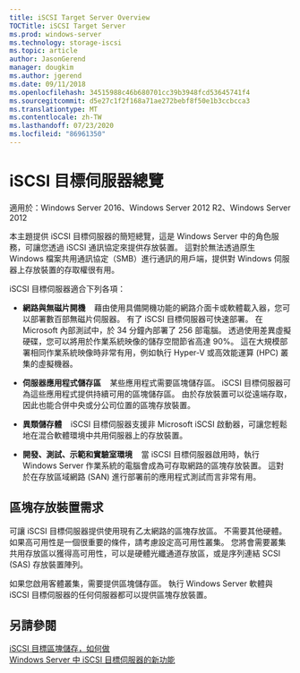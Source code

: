 ```yaml
---
title: iSCSI Target Server Overview
TOCTitle: iSCSI Target Server
ms.prod: windows-server
ms.technology: storage-iscsi
ms.topic: article
author: JasonGerend
manager: dougkim
ms.author: jgerend
ms.date: 09/11/2018
ms.openlocfilehash: 34515988c46b680701cc39b3948fcd53645741f4
ms.sourcegitcommit: d5e27c1f2f168a71ae272bebf8f50e1b3ccbcca3
ms.translationtype: MT
ms.contentlocale: zh-TW
ms.lasthandoff: 07/23/2020
ms.locfileid: "86961350"
---
```

# <a name="iscsi-target-server-overview"></a>iSCSI 目標伺服器總覽

適用於：Windows Server 2016、Windows Server 2012 R2、Windows Server 2012

本主題提供 iSCSI 目標伺服器的簡短總覽，這是 Windows Server 中的角色服務，可讓您透過 iSCSI 通訊協定來提供存放裝置。 這對於無法透過原生 Windows 檔案共用通訊協定（SMB）進行通訊的用戶端，提供對 Windows 伺服器上存放裝置的存取權很有用。

iSCSI 目標伺服器適合下列各項：

* **網路與無磁片開機**    藉由使用具備開機功能的網路介面卡或軟體載入器，您可以部署數百部無磁片伺服器。 有了 iSCSI 目標伺服器可快速部署。 在 Microsoft 內部測試中，於 34 分鐘內部署了 256 部電腦。 透過使用差異虛擬硬碟，您可以將用於作業系統映像的儲存空間節省高達 90%。 這在大規模部署相同作業系統映像時非常有用，例如執行 Hyper-V 或高效能運算 (HPC) 叢集的虛擬機器。

* **伺服器應用程式儲存區**    某些應用程式需要區塊儲存區。 iSCSI 目標伺服器可為這些應用程式提供持續可用的區塊儲存區。 由於存放裝置可以從遠端存取，因此也能合併中央或分公司位置的區塊存放裝置。

* **異類儲存體**    iSCSI 目標伺服器支援非 Microsoft iSCSI 啟動器，可讓您輕鬆地在混合軟體環境中共用伺服器上的存放裝置。

* **開發、測試、示範和實驗室環境**    當 iSCSI 目標伺服器啟用時，執行 Windows Server 作業系統的電腦會成為可存取網路的區塊存放裝置。 這對於在存放區域網路 (SAN) 進行部署前的應用程式測試而言非常有用。

## <a name="block-storage-requirements"></a>區塊存放裝置需求

可讓 iSCSI 目標伺服器提供使用現有乙太網路的區塊存放區。 不需要其他硬體。 如果高可用性是一個很重要的條件，請考慮設定高可用性叢集。 您將會需要叢集共用存放區以獲得高可用性，可以是硬體光纖通道存放區，或是序列連結 SCSI (SAS) 存放裝置陣列。

如果您啟用客體叢集，需要提供區塊儲存區。 執行 Windows Server 軟體與 iSCSI 目標伺服器的任何伺服器都可以提供區塊存放裝置。

## <a name="see-also"></a>另請參閱

[iSCSI 目標區塊儲存，如何做](/previous-versions/windows/it-pro/windows-server-2012-r2-and-2012/hh848268(v%3dws.11))  
[Windows Server 中 iSCSI 目標伺服器的新功能](/previous-versions/windows/it-pro/windows-server-2012-r2-and-2012/dn305893(v%3dws.11))
